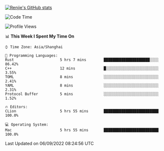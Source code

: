 [![Renjie's GitHub stats](https://github-readme-stats.vercel.app/api?username=liurenjie1024&show_icons=true&theme=chartreuse-dark)](https://github.com/anuraghazra/github-readme-stats)

<!--START_SECTION:waka-->
![Code Time](http://img.shields.io/badge/Code%20Time-141%20hrs%2047%20mins-blue)

![Profile Views](http://img.shields.io/badge/Profile%20Views-15-blue)

📊 **This Week I Spent My Time On** 

```text
⌚︎ Time Zone: Asia/Shanghai

💬 Programming Languages: 
Rust                     5 hrs 7 mins        █████████████████████░░░░   86.42% 
C++                      12 mins             █░░░░░░░░░░░░░░░░░░░░░░░░   3.55% 
TOML                     8 mins              ░░░░░░░░░░░░░░░░░░░░░░░░░   2.41% 
YAML                     8 mins              ░░░░░░░░░░░░░░░░░░░░░░░░░   2.31% 
Protocol Buffer          5 mins              ░░░░░░░░░░░░░░░░░░░░░░░░░   1.52%

🔥 Editors: 
CLion                    5 hrs 55 mins       █████████████████████████   100.0%

💻 Operating System: 
Mac                      5 hrs 55 mins       █████████████████████████   100.0%

```


 Last Updated on 06/09/2022 08:24:56 UTC
<!--END_SECTION:waka-->

